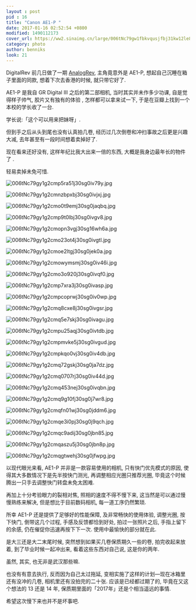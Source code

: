 ```yaml
---
layout : post
pid : 16
title: "Canon AE1-P "
date: 2017-01-16 02:52:54 +0800
modified: 1490112173
cover_url: https://ww2.sinaimg.cn/large/006tNc79gw1fbkvqusjfbj31kw12le81
category: photo
author: benniks
look: 21
---
```

DigitalRev 前几日做了一期 [AnalogRev](https://www.youtube.com/watch?v=77TGw-fXMk4), 主角竟意外是 AE1-P, 想起自己沉睡在箱子里面的同款, 想着下次去香港的时候, 就只带它好了.

AE1-P 是我自 GR Digital III 之后的第二部相机, 当时其实并未作多少功课, 自是觉得样子帅气, 胶片又有独有的体验 , 怎样都可以拿来试一下, 于是在豆瓣上找到一个本校的学长收了一台.

学长说:「这个可以用来把妹呀」.

但到手之后从头到尾也没有认真拍几卷, 经历过几次倒卷和冲扫事故之后更是兴趣大减, 去年甚至有一段时间想着卖掉好了.

现在看来还好没有, 这样年纪比我大出来一倍的东西, 大概是我身边最年长的物件了 . 

轻易卖掉未免可惜.


![006tNc79gy1g2cmp5ra51j30sg0iv79y.jpg](https://vip1.loli.net/2020/01/13/FGxaB7hHkVmylLJ.jpg)

![006tNc79gy1g2cmnzbpxbj30sg0ivjxj.jpg](https://vip1.loli.net/2020/01/13/h2Jwu1bv6tozcf7.jpg)

![006tNc79gy1g2cmo0t9emj30sg0jaqbq.jpg](https://vip1.loli.net/2020/01/13/WZmtS7V1IsAUidQ.jpg)

![006tNc79gy1g2cmp9t0lbj30sg0ivgv8.jpg](https://vip1.loli.net/2020/01/13/UGbKTdxDg18rzyh.jpg)

![006tNc79gy1g2cmopn3vgj30sg16wh6a.jpg](https://vip1.loli.net/2020/01/13/1TA98QKivjBbRwk.jpg)

![006tNc79gy1g2cmo23ot4j30sg0ivgtl.jpg](https://vip1.loli.net/2020/01/13/IikGjtHUlOmDWMa.jpg)

![006tNc79gy1g2cmoe2ltgj30sg0jek0a.jpg](https://vip1.loli.net/2020/01/13/8NTy1P6FBJaRnUA.jpg)

![006tNc79gy1g2cmowymsmj30sg0iv46i.jpg](https://vip1.loli.net/2020/01/13/uWLCkisSnGcd5NH.jpg)

![006tNc79gy1g2cmo3o920j30sg0ivqf0.jpg](https://vip1.loli.net/2020/01/13/nutRSUQ72lIzTLA.jpg)

![006tNc79gy1g2cmp7xra3j30sg0ivasp.jpg](https://vip1.loli.net/2020/01/13/1S8wlX9yJrZnsiF.jpg)

![006tNc79gy1g2cmpcoprwj30sg0iv0wp.jpg](https://vip1.loli.net/2020/01/13/av5HkSD4c2YL3Km.jpg)

![006tNc79gy1g2cmq8cxe8j30sg0ivgsr.jpg](https://vip1.loli.net/2020/01/13/HvxPlbOq5MykFEp.jpg)

![006tNc79gy1g2cmq5e7skj30sg0ivagu.jpg](https://vip1.loli.net/2020/01/13/xhmSeivaP61NyoY.jpg)

![006tNc79gy1g2cmpu25aqj30sg0ivtdb.jpg](https://vip1.loli.net/2020/01/13/jFz82nBPevofrG9.jpg)

![006tNc79gy1g2cmpmvke5j30sg0ivgud.jpg](https://vip1.loli.net/2020/01/13/6hg5FXSwbKLzeMH.jpg)

![006tNc79gy1g2cmpkqo0vj30sg0iv4db.jpg](https://vip1.loli.net/2020/01/13/enRzmTAaUBrlgFs.jpg)

![006tNc79gy1g2cmq72gskj30sg0ja7dz.jpg](https://vip1.loli.net/2020/01/13/LvjpmIPSuEZR6WJ.jpg)

![006tNc79gy1g2cmq0707rj30sg0iv44d.jpg](https://vip1.loli.net/2020/01/13/Atkz23PGEDhOdim.jpg)

![006tNc79gy1g2cmq453nej30sg0ivqbn.jpg](https://vip1.loli.net/2020/01/13/c5PVNJwXompFuEd.jpg)

![006tNc79gy1g2cmq9g10fj30sg0j7wr8.jpg](https://vip1.loli.net/2020/01/13/FJTAWrBybmx6LIt.jpg)

![006tNc79gy1g2cmqfn01wj30sg0jddm6.jpg](https://vip1.loli.net/2020/01/13/EUl9GIZiArTLRsz.jpg)

![006tNc79gy1g2cmqe3i0pj30sg0j9qch.jpg](https://vip1.loli.net/2020/01/13/saSJNbFMjqeXBQh.jpg)

![006tNc79gy1g2cmqc9adij30sg0jbn85.jpg](https://vip1.loli.net/2020/01/13/GhjmC1z4v7FVeIb.jpg)

![006tNc79gy1g2cmqaszu5j30sg0jbn8p.jpg](https://vip1.loli.net/2020/01/13/OVlpHbgIckEP3a4.jpg)

![006tNc79gy1g2cmqgtwehj30sg0jfwpg.jpg](https://vip1.loli.net/2020/01/13/XgzhJus2HBbkFlm.jpg)


以现代眼光来看, AE1-P 并非是一款容易使用的相机, 只有快门优先模式的原因, 使得其大多数情况下是先半按快门测光, 再调整相应光圈只推荐光圈, 毕竟这个时候腾出一只手去调整快门转盘未免太困难.

再加上十分考验眼力的裂相对焦, 照相的速度不得不慢下来, 这当然是可以通过慢慢熟练来解决, 但是想比于目前数码相机, 每一道工序仍然繁琐.

所幸 AE1-P 还是提供了足够好的性能保障, 及非常畅快的使用体验, 调整光圈, 按下快门, 倒带这几个过程, 手感及反馈都恰到好处,  拍过一张照片之后, 手指上留下的余感, 仍在催促你迅速再按下下一次. 使用中最愉快的部分就在此.


是大三还是大二末尾时候, 突然想到如果买几卷保质期久一些的卷, 拍完收起来放着, 到了毕业时候一起冲出来, 看着这些东西对自己说, 这是你的两年.

虽然, 其实, 也无非是武汉那些嘛.

也没有有意去执行, 反而因为自己太过拖延, 变相实施了这样的计划—现在冰箱里还有没冲的几卷, 相机里还有没拍完的二十张. 应该是已经都过期了的, 毕竟在又这个想法的 13 还是 14 年, 保质期里面的「2017年」还是个相当遥远的事情. 

希望这次慢下来也并不是坏事吧.
